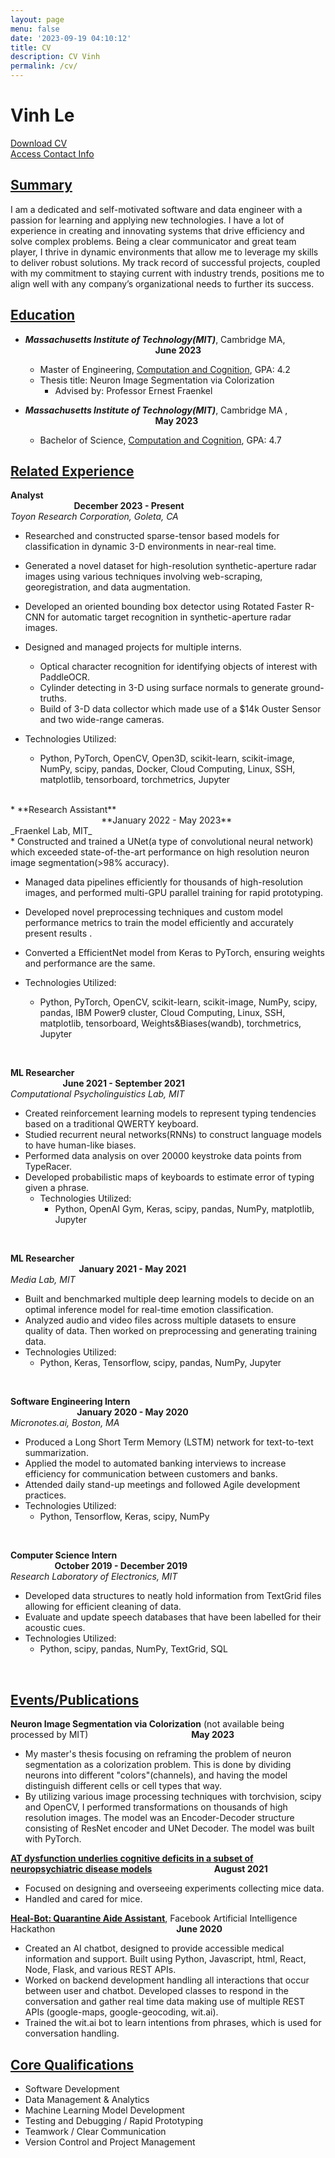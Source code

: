 ```yaml
---
layout: page
menu: false
date: '2023-09-19 04:10:12'
title: CV
description: CV Vinh
permalink: /cv/
---
```


# Vinh Le <br>
[Download CV](https://drive.google.com/uc?export=download&id=1zwIQNAmbN7xgzJZk7983cEWwcpk5m70L) <br>
[Access Contact Info](/contact)
## <u>Summary</u> <br>
I am a dedicated and self-motivated software and data engineer with a passion for learning and applying new technologies. I have a lot of experience in creating and innovating
 systems that drive efficiency and solve complex problems. Being a clear communicator and great team player, I thrive in dynamic environments that allow me to leverage my skills to deliver robust solutions.
My track record of successful projects, coupled with my commitment to staying current with industry trends, positions me to align well with any company’s organizational needs to further its success. <br>
## <u>Education</u> <br>
* _**Massachusetts Institute of Technology(MIT)**_, Cambridge MA, &ensp; &ensp; &ensp; &ensp; &ensp; &ensp; &ensp; &ensp; &ensp; &ensp; &ensp; &ensp; &ensp; &ensp; &ensp; &ensp; &ensp; &ensp; &ensp; &ensp; &ensp; &ensp; &ensp; &ensp; **June 2023**

  - Master of Engineering, [Computation and Cognition](https://catalog.mit.edu/interdisciplinary/undergraduate-programs/degrees/computation-cognition/), GPA: 4.2
  - Thesis title: Neuron Image Segmentation via Colorization
    - Advised by: Professor Ernest Fraenkel 

* _**Massachusetts Institute of Technology(MIT)**_, Cambridge MA , &ensp; &ensp; &ensp; &ensp; &ensp; &ensp; &ensp; &ensp; &ensp; &ensp; &ensp; &ensp; &ensp; &ensp; &ensp; &ensp; &ensp; &ensp; &ensp; &ensp; &ensp; &ensp; &ensp; &ensp; **May 2023**
  - Bachelor of Science, [Computation and Cognition](https://catalog.mit.edu/interdisciplinary/undergraduate-programs/degrees/computation-cognition/), GPA: 4.7 <br>  

## <u>Related Experience</u> <br>
**Analyst**  &ensp; &ensp; &ensp; &ensp; &ensp; &ensp; &ensp; &ensp; &ensp; &ensp; &ensp; &ensp; &ensp; &ensp; &ensp; &ensp; &ensp; &ensp; &ensp; &ensp; &ensp; &ensp; &ensp; &ensp; &ensp; &ensp; &ensp; &ensp; &ensp; &ensp; &ensp; &ensp; &ensp; &ensp; &ensp; &ensp; &ensp; &ensp; &ensp; &ensp; &ensp; &ensp; &ensp; &ensp; &ensp; &ensp; &ensp; &ensp; &ensp; &ensp;&ensp;**December 2023 - Present**
<br>
_Toyon Research Corporation, Goleta, CA_ <br>
* Researched and constructed sparse-tensor based models for classification in dynamic 3-D environments in near-real time.  

* Generated a novel dataset for high-resolution synthetic-aperture radar images using various techniques involving web-scraping, georegistration, and data augmentation.
* Developed an oriented bounding box detector using Rotated Faster R-CNN for automatic target recognition in synthetic-aperture radar images.
* Designed and managed projects for multiple interns.
  * Optical character recognition for identifying objects of interest with PaddleOCR. 
  * Cylinder detecting in 3-D using surface normals to generate ground-truths.
  * Build of 3-D data collector which made use of a $14k Ouster Sensor and two wide-range cameras.
* Technologies Utilized:
  * Python, PyTorch, OpenCV, Open3D, scikit-learn, scikit-image, NumPy, scipy, pandas, Docker, Cloud Computing, Linux, SSH, matplotlib, tensorboard, torchmetrics, Jupyter
<br>  
  * 
**Research Assistant**  &ensp; &ensp; &ensp; &ensp; &ensp; &ensp; &ensp; &ensp; &ensp; &ensp; &ensp; &ensp; &ensp; &ensp; &ensp; &ensp; &ensp; &ensp; &ensp; &ensp; &ensp; &ensp; &ensp; &ensp; &ensp; &ensp; &ensp; &ensp; &ensp; &ensp; &ensp; &ensp; &ensp; &ensp; &ensp; &ensp; &ensp; &ensp; &ensp; &ensp; &ensp; &ensp; &ensp;&ensp;**January 2022 - May 2023**
<br>  
_Fraenkel Lab, MIT_ <br>
* Constructed and trained a UNet(a type of convolutional neural network) which exceeded state-of-the-art performance on high resolution neuron image segmentation(>98% accuracy).

* Managed data pipelines efficiently for thousands of high-resolution images, and performed multi-GPU parallel training for rapid prototyping.

* Developed novel preprocessing techniques and custom model performance metrics to train the model efficiently and accurately present results .

* Converted a EfficientNet model from Keras to PyTorch, ensuring weights and performance are the same.
* Technologies Utilized:
  * Python, PyTorch, OpenCV, scikit-learn, scikit-image, NumPy, scipy, pandas, IBM Power9 cluster, Cloud Computing, Linux, SSH, matplotlib, tensorboard, Weights&Biases(wandb), torchmetrics, Jupyter
<br>

**ML Researcher** &ensp; &ensp; &ensp; &ensp; &ensp; &ensp; &ensp; &ensp; &ensp; &ensp; &ensp; &ensp; &ensp; &ensp; &ensp; &ensp; &ensp; &ensp; &ensp; &ensp; &ensp; &ensp; &ensp; &ensp; &ensp; &ensp; &ensp; &ensp; &ensp; &ensp; &ensp;&ensp;&ensp; &ensp; &ensp; &ensp; &ensp; &ensp; &ensp; &ensp; &ensp; &ensp; &ensp; &ensp; &ensp;**June 2021 - September 2021**
<br> 
_Computational Psycholinguistics Lab, MIT_<br>
* Created reinforcement learning models to represent typing tendencies based on a traditional QWERTY keyboard.
* Studied recurrent neural networks(RNNs) to construct language models to have human-like biases.
* Performed data analysis on over 20000 keystroke data points from TypeRacer.
* Developed probabilistic maps of keyboards to estimate error of typing given a phrase.
  * Technologies Utilized:
    * Python, OpenAI Gym, Keras, scipy, pandas, NumPy, matplotlib, Jupyter
<br>

**ML Researcher** &ensp; &ensp; &ensp; &ensp; &ensp; &ensp; &ensp; &ensp; &ensp; &ensp; &ensp; &ensp; &ensp; &ensp; &ensp; &ensp; &ensp; &ensp; &ensp; &ensp; &ensp; &ensp; &ensp; &ensp; &ensp; &ensp; &ensp; &ensp; &ensp; &ensp; &ensp; &ensp; &ensp; &ensp; &ensp; &ensp; &ensp; &ensp; &ensp; &ensp; &ensp; &ensp; &ensp; &ensp; &ensp; &ensp; **January 2021 - May 2021**
<br>
_Media Lab, MIT_<br>
* Built and benchmarked multiple deep learning models to decide on an optimal inference model for real-time emotion classification.
* Analyzed audio and video files across multiple datasets to ensure quality of data. Then worked on preprocessing and generating training data.
* Technologies Utilized:
  * Python, Keras, Tensorflow, scipy, pandas, NumPy, Jupyter
<br>

**Software Engineering Intern** &ensp; &ensp; &ensp; &ensp; &ensp; &ensp; &ensp; &ensp; &ensp; &ensp; &ensp; &ensp; &ensp; &ensp; &ensp; &ensp; &ensp; &ensp; &ensp; &ensp; &ensp; &ensp; &ensp; &ensp; &ensp; &ensp; &ensp; &ensp; &ensp; &ensp; &ensp; &ensp; &ensp; &ensp; &ensp; &ensp; &ensp; &nbsp; **January 2020 - May 2020**
<br>
_Micronotes.ai, Boston, MA_<br>
* Produced a Long Short Term Memory (LSTM) network for text-to-text summarization.
* Applied the model to automated banking interviews to increase efficiency for communication between customers and banks.
* Attended daily stand-up meetings and followed Agile development practices.
* Technologies Utilized:
  * Python, Tensorflow, Keras, scipy, NumPy
<br>

**Computer Science Intern**  &ensp; &ensp; &ensp; &ensp; &ensp; &ensp; &ensp; &ensp; &ensp; &ensp; &ensp; &ensp; &ensp; &ensp; &ensp; &ensp; &ensp; &ensp; &ensp; &ensp; &ensp; &ensp; &ensp; &ensp; &ensp; &ensp; &ensp; &ensp; &ensp; &ensp; &ensp; &ensp; &ensp; &ensp; &ensp; &nbsp; &nbsp; **October 2019 - December 2019**
<br>
_Research Laboratory of Electronics, MIT_<br>
* Developed data structures to neatly hold information from TextGrid files allowing for efficient cleaning of data.
* Evaluate and update speech databases that have been labelled for their acoustic cues.
* Technologies Utilized:
  * Python, scipy, pandas, NumPy, TextGrid, SQL
<br>
  
## <u>Events/Publications</u><br>
**Neuron Image Segmentation via Colorization** (not available being processed by MIT) &ensp; &ensp; &ensp; &ensp; &ensp; &ensp; &ensp; &ensp; &ensp; &ensp; &ensp; &ensp; &ensp; &ensp;&nbsp;&nbsp; **May 2023**
<br>
* My master's thesis focusing on reframing the problem of neuron segmentation as a colorization problem. This is done by dividing neurons into different "colors"(channels), and having the model distinguish different cells or cell types that way.  
* By utilizing various image processing techniques with torchvision, scipy and OpenCV, I performed transformations on thousands of high resolution images. The model was an Encoder-Decoder structure consisting of ResNet encoder and UNet Decoder. The model was built with PyTorch. 

**[AT dysfunction underlies cognitive deficits in a subset of neuropsychiatric disease models](https://pubmed.ncbi.nlm.nih.gov/34197733/)**  &nbsp;&nbsp;&nbsp;&ensp; &ensp; &ensp; &ensp; &ensp; &ensp; &ensp; &ensp;**August 2021**
<br>
* Focused on designing and overseeing experiments collecting mice data.
* Handled and cared for mice.

**[Heal-Bot: Quarantine Aide Assistant](https://devpost.com/software/a-m7lzpr)**, Facebook Artificial Intelligence Hackathon  &nbsp;&nbsp;&ensp; &ensp; &ensp; &ensp; &ensp; &ensp; &ensp; &ensp; &ensp; &ensp; &ensp; &ensp; &ensp; &ensp; &ensp; &ensp; &ensp;**June 2020**
<br>
* Created an AI chatbot, designed to provide accessible medical information and support. Built using Python, Javascript, html, React, Node, Flask, and various REST APIs.
* Worked on backend development handling all interactions that occur between user and chatbot. Developed classes to respond in the conversation and gather real time data making use of multiple REST APIs (google-maps, google-geocoding, wit.ai).  
* Trained the wit.ai bot to learn intentions from phrases, which is used for conversation handling.

[//]: # (Worked with a group of 4 Students to duplicate a game with an Arduino. Oversaw integration of gyroscope & accelerometer data for throwing mechanics. Made use of Python SQL to organize GPS, image, and player data.)

[//]: # (&#40;The URL isn't available because it was done under MIT Github&#41;)



## <u>Core Qualifications</u> <br>
* Software Development
* Data Management & Analytics
* Machine Learning Model Development
* Testing and Debugging / Rapid Prototyping
* Teamwork / Clear Communication
* Version Control and Project Management
 

